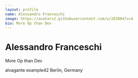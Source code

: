 ```yaml
---
layout: profile
name: Alessandro Franceschi
image: https://avatars2.githubusercontent.com/u/283804?v=4
bio: More Op than Dev
---
```


# Alessandro Franceschi

More Op than Dev

alvagante
example42
Berlin, Germany

